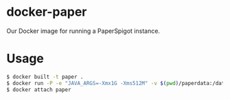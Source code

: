 # docker-paper
Our Docker image for running a PaperSpigot instance.

# Usage
```bash
$ docker built -t paper .
$ docker run -P -e "JAVA_ARGS=-Xmx1G -Xms512M" -v $(pwd)/paperdata:/data -itd --name my-paper paper
$ docker attach paper
```
